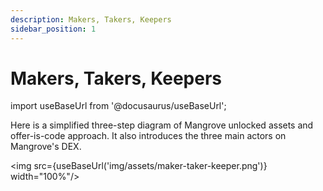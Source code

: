 ```yaml
---
description: Makers, Takers, Keepers
sidebar_position: 1
---
```



# Makers, Takers, Keepers

import useBaseUrl from '@docusaurus/useBaseUrl';

Here is a simplified three-step diagram of Mangrove unlocked assets and offer-is-code approach. It also introduces the three main actors on Mangrove's DEX.

<img src={useBaseUrl('img/assets/maker-taker-keeper.png')} width="100%"/>